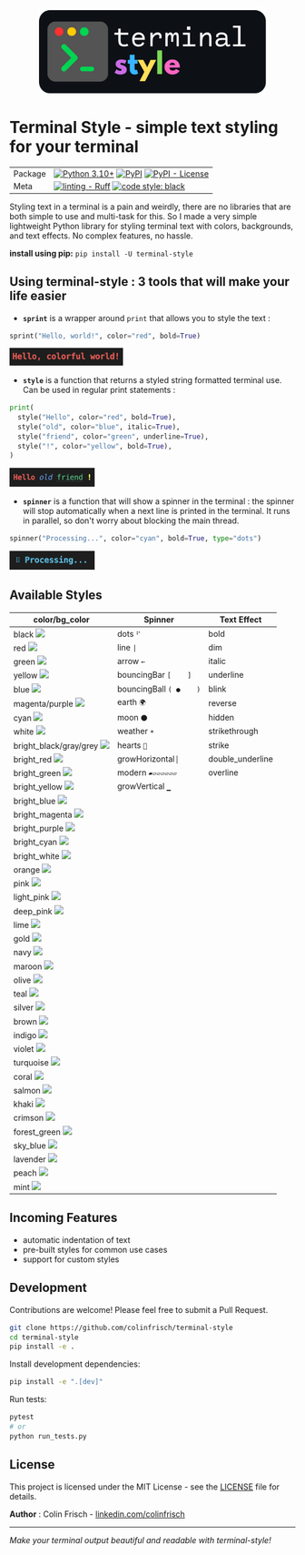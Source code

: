 <p align="center">
  <img src="https://raw.githubusercontent.com/colinfrisch/terminal-style/main/resources/banner.png" width="400" alt="logo">
</p>

# Terminal Style - simple text styling for your terminal

| | |
| --- | --- |
| Package | [![Python 3.10+](https://img.shields.io/badge/python-3.10+-blue.svg)](https://www.python.org/downloads/) [![PyPI](https://img.shields.io/pypi/v/terminal-style.svg)](https://pypi.org/project/terminal-style) [![PyPI - License](https://img.shields.io/pypi/l/terminal-style)](https://pypi.org/project/terminal-style/) |
| Meta | [![linting - Ruff](https://img.shields.io/endpoint?url=https://raw.githubusercontent.com/astral-sh/ruff/main/assets/badge/v2.json)](https://github.com/astral-sh/ruff) [![code style: black](https://img.shields.io/badge/code%20style-black-000000.svg)](https://github.com/psf/black) |

Styling text in a terminal is a pain and weirdly, there are no libraries that are both simple to use and multi-task for this. So I made a very simple lightweight Python library for styling terminal text with colors, backgrounds, and text effects. No complex features, no hassle.

**install using pip:** `pip install -U terminal-style`

## Using terminal-style : 3 tools that will make your life easier


- **`sprint`** is a wrapper around `print` that allows you to style the text :
```python
sprint("Hello, world!", color="red", bold=True)
```
<img src="https://raw.githubusercontent.com/colinfrisch/terminal-style/main/resources/sprint_demo.png" width="200" alt="logo">


- **`style`** is a function that returns a styled string formatted terminal use. Can be used in regular print statements :
```python
print(
  style("Hello", color="red", bold=True),
  style("old", color="blue", italic=True),
  style("friend", color="green", underline=True),
  style("!", color="yellow", bold=True),
)
```
<img src="https://raw.githubusercontent.com/colinfrisch/terminal-style/main/resources/style_demo.png" width="150" alt="logo">


- **`spinner`** is a function that will show a spinner in the terminal : the spinner will stop automatically when a next line is printed in the terminal. It runs in parallel, so don't worry about blocking the main thread.
```python
spinner("Processing...", color="cyan", bold=True, type="dots")
```
<img src="https://raw.githubusercontent.com/colinfrisch/terminal-style/main/resources/spinner_demo.png" width="150" alt="logo">


## Available Styles

| color/bg_color | Spinner | Text Effect |
|-------|---------|-------------|
| black ![](https://placehold.co/15x15/000000/000000.png) | dots `⠋` | bold |
| red ![](https://placehold.co/15x15/FF0000/FF0000.png) | line `\|` | dim |
| green ![](https://placehold.co/15x15/00FF00/00FF00.png) | arrow `←` | italic |
| yellow ![](https://placehold.co/15x15/FFFF00/FFFF00.png) | bouncingBar `[    ]` | underline |
| blue ![](https://placehold.co/15x15/0000FF/0000FF.png) | bouncingBall `( ●    )` | blink |
| magenta/purple ![](https://placehold.co/15x15/FF00FF/FF00FF.png) | earth `🌍` | reverse |
| cyan ![](https://placehold.co/15x15/00FFFF/00FFFF.png) | moon `🌑` | hidden |
| white ![](https://placehold.co/15x15/FFFFFF/FFFFFF.png) | weather `☀️` | strikethrough |
| bright_black/gray/grey ![](https://placehold.co/15x15/808080/808080.png) | hearts `💛` | strike |
| bright_red ![](https://placehold.co/15x15/FF6666/FF6666.png) | growHorizontal `▏`  | double_underline |
| bright_green ![](https://placehold.co/15x15/66FF66/66FF66.png) | modern `▰▱▱▱▱▱▱` | overline |
| bright_yellow ![](https://placehold.co/15x15/FFFF66/FFFF66.png) | growVertical `▁` | |
| bright_blue ![](https://placehold.co/15x15/6666FF/6666FF.png) | | |
| bright_magenta ![](https://placehold.co/15x15/FF66FF/FF66FF.png) | | |
| bright_purple ![](https://placehold.co/15x15/FF66FF/FF66FF.png) | | |
| bright_cyan ![](https://placehold.co/15x15/66FFFF/66FFFF.png) | | |
| bright_white ![](https://placehold.co/15x15/FFFFFF/FFFFFF.png) | | |
| orange ![](https://placehold.co/15x15/FFA500/FFA500.png) | | |
| pink ![](https://placehold.co/15x15/FFC0CB/FFC0CB.png) | | |
| light_pink ![](https://placehold.co/15x15/FFB6C1/FFB6C1.png) | | |
| deep_pink ![](https://placehold.co/15x15/FF1493/FF1493.png) | | |
| lime ![](https://placehold.co/15x15/32CD32/32CD32.png) | | |
| gold ![](https://placehold.co/15x15/FFD700/FFD700.png) | | |
| navy ![](https://placehold.co/15x15/000080/000080.png) | | |
| maroon ![](https://placehold.co/15x15/800000/800000.png) | | |
| olive ![](https://placehold.co/15x15/808000/808000.png) | | |
| teal ![](https://placehold.co/15x15/008080/008080.png) | | |
| silver ![](https://placehold.co/15x15/C0C0C0/C0C0C0.png) | | |
| brown ![](https://placehold.co/15x15/A52A2A/A52A2A.png) | | |
| indigo ![](https://placehold.co/15x15/4B0082/4B0082.png) | | |
| violet ![](https://placehold.co/15x15/EE82EE/EE82EE.png) | | |
| turquoise ![](https://placehold.co/15x15/40E0D0/40E0D0.png) | | |
| coral ![](https://placehold.co/15x15/FF7F50/FF7F50.png) | | |
| salmon ![](https://placehold.co/15x15/FA8072/FA8072.png) | | |
| khaki ![](https://placehold.co/15x15/F0E68C/F0E68C.png) | | |
| crimson ![](https://placehold.co/15x15/DC143C/DC143C.png) | | |
| forest_green ![](https://placehold.co/15x15/228B22/228B22.png) | | |
| sky_blue ![](https://placehold.co/15x15/87CEEB/87CEEB.png) | | |
| lavender ![](https://placehold.co/15x15/E6E6FA/E6E6FA.png) | | |
| peach ![](https://placehold.co/15x15/FFDAB9/FFDAB9.png) | | |
| mint ![](https://placehold.co/15x15/98FF98/98FF98.png) | | |



## Incoming Features

- automatic indentation of text
- pre-built styles for common use cases
- support for custom styles


## Development

Contributions are welcome! Please feel free to submit a Pull Request.

```bash
git clone https://github.com/colinfrisch/terminal-style
cd terminal-style
pip install -e .
```

Install development dependencies:
```bash
pip install -e ".[dev]"
```

Run tests:
```bash
pytest
# or
python run_tests.py
```

## License

This project is licensed under the MIT License - see the [LICENSE](LICENSE) file for details.

**Author** : Colin Frisch - [linkedin.com/colinfrisch](https://www.linkedin.com/in/colinfrisch/)

---

*Make your terminal output beautiful and readable with terminal-style!*
